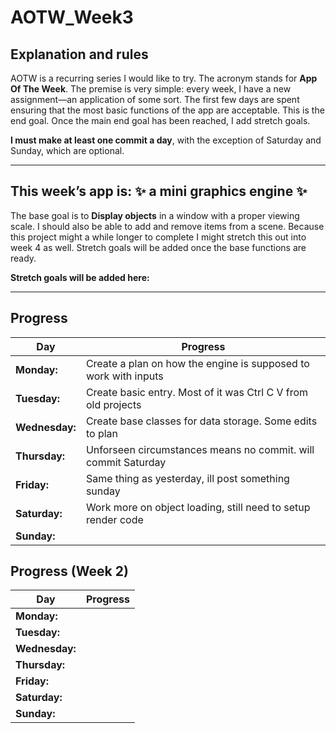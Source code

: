 # AOTW_Week3

## Explanation and rules

AOTW is a recurring series I would like to try. The acronym stands for **App Of The Week**.
The premise is very simple: every week, I have a new assignment—an application of some sort.
The first few days are spent ensuring that the most basic functions of the app are acceptable.
This is the end goal. Once the main end goal has been reached, I add stretch goals.

**I must make at least one commit a day**, with the exception of Saturday and Sunday, which are optional.

---

## This week’s app is: :sparkles: a mini graphics engine :sparkles:
The base goal is to **Display objects** in a window with a proper viewing scale.
I should also be able to add and remove items from a scene.
Because this project might a while longer to complete I might stretch this out into week 4 as well.
Stretch goals will be added once the base functions are ready.

**Stretch goals will be added here:**  

---


## Progress
| **Day**       | **Progress**                                                   |
|---------------|----------------------------------------------------------------|
| **Monday:**   | Create a plan on how the engine is supposed to work with inputs|
| **Tuesday:**  | Create basic entry. Most of it was Ctrl C V from old projects  |
| **Wednesday:**| Create base classes for data storage. Some edits to plan       |
| **Thursday:** | Unforseen circumstances means no commit. will commit Saturday  |
| **Friday:**   | Same thing as yesterday, ill post something sunday             |
| **Saturday:** | Work more on object loading, still need to setup render code   |
| **Sunday:**   |                                                                |

## Progress (Week 2)
| **Day**       | **Progress**                                                   |
|---------------|----------------------------------------------------------------|
| **Monday:**   |                                                                |
| **Tuesday:**  |                                                                |
| **Wednesday:**|                                                                |
| **Thursday:** |                                                                |
| **Friday:**   |                                                                |
| **Saturday:** |                                                                |
| **Sunday:**   |                                                                |
